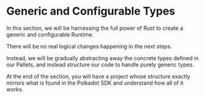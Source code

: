 # Generic and Configurable Types

In this section, we will be harnessing the full power of Rust to create a generic and configurable Runtime.

There will be no real logical changes happening in the next steps.

Instead, we will be gradually abstracting away the concrete types defined in our Pallets, and instead structure our code to handle purely generic types.

At the end of the section, you will have a project whose structure exactly mirrors what is found in the Polkadot SDK and understand how all of it works.
